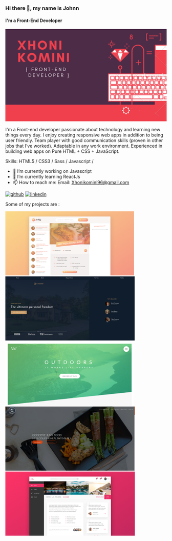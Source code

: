 
### Hi there 👋, my name is Johnn
#### I'm a Front-End Developer
![Front-End Developer](https://github.com/Xhoni96/xhoni96/blob/master/XHONI%20KOMINI.png)

I'm a Front-end developer passionate about technology and learning new things every day. 
I enjoy creating responsive web apps in addition to being user friendly. 
Team player with good communication skills (proven in other jobs that I’ve worked). 
Adaptable in any work environment. 
Experienced in building web apps on Pure HTML + CSS + JavaScript. 

Skills:  HTML5 / CSS3 / Sass / Javascript /

- 🔭 I’m currently working on Javascript 
- 🌱 I’m currently learning ReactJs 
- 📫 How to reach me: Email: Xhonikomini96@gmail.com 


[<img src='https://cdn.jsdelivr.net/npm/simple-icons@3.0.1/icons/github.svg' alt='github' height='40'>](https://github.com/xhoni96)  [<img src='https://cdn.jsdelivr.net/npm/simple-icons@3.0.1/icons/linkedin.svg' alt='linkedin' height='40'>](https://www.linkedin.com/in/xhonikomini/)  


Some of my projects are :

[<img src='https://github.com/Xhoni96/xhoni96/blob/master/forkify.png' target="blank" alt='Forkify App' height='200'>](https://forkify-test.netlify.app/) 
[<img src='https://github.com/Xhoni96/xhoni96/blob/master/estate.png' alt='Estate App' height='200'>](https://yourestate.netlify.app/) 
[<img src='https://github.com/Xhoni96/xhoni96/blob/master/natours.png' alt='Natours App' height='200'>](https://travelnature.netlify.app/) 
[<img src='https://github.com/Xhoni96/xhoni96/blob/master/omnifood.png' alt='OmniFood App' height='200'>](https://omnitaste.netlify.app/)
[<img src='https://github.com/Xhoni96/xhoni96/blob/master/trillo.png' alt='Trillo App' height='200'>](https://trilloflex.netlify.app/)






